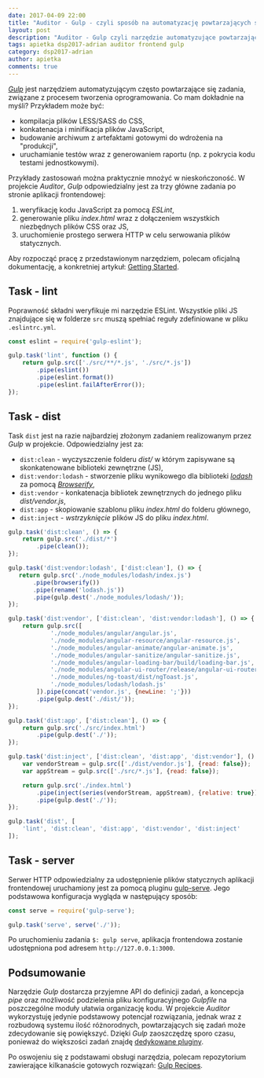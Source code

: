 ```yaml
---
date: 2017-04-09 22:00
title: "Auditor - Gulp - czyli sposób na automatyzację powtarzających się zadań"
layout: post
description: "Auditor - Gulp czyli narzędzie automatyzujące powtarzające się zadania związane z tworzeniem oprogramowania."
tags: apietka dsp2017-adrian auditor frontend gulp
category: dsp2017-adrian
author: apietka
comments: true
---
```


*[Gulp](http://gulpjs.com/)* jest narzędziem automatyzującym często powtarzające się zadania, związane z procesem tworzenia oprogramowania. Co mam dokładnie na myśli? Przykładem może być: 

- kompilacja plików LESS/SASS do CSS,
- konkatenacja i minifikacja plików JavaScript,
- budowanie archiwum z artefaktami gotowymi do wdrożenia na "produkcji",
- uruchamianie testów wraz z generowaniem raportu (np. z pokrycia kodu testami jednostkowymi).

Przykłady zastosowań można praktycznie mnożyć w nieskończoność. W projekcie *Auditor*, *Gulp* odpowiedzialny jest za trzy główne zadania po stronie aplikacji frontendowej:

1) weryfikację kodu JavaScript za pomocą *ESLint*,
2) generowanie pliku *index.html* wraz z dołączeniem wszystkich niezbędnych plików CSS oraz JS,
3) uruchomienie prostego serwera HTTP w celu serwowania plików statycznych.

Aby rozpocząć pracę z przedstawionym narzędziem, polecam oficjalną dokumentację, a konkretniej artykuł: [Getting Started](https://github.com/gulpjs/gulp/blob/master/docs/getting-started.md).

## Task - lint

Poprawność składni weryfikuje mi narzędzie ESLint. Wszystkie pliki JS znajdujące się w folderze ```src``` muszą spełniać reguły zdefiniowane w pliku ```.eslintrc.yml```.

~~~js
const eslint = require('gulp-eslint');

gulp.task('lint', function () {
    return gulp.src(['./src/**/*.js', './src/*.js'])
        .pipe(eslint())
        .pipe(eslint.format())
        .pipe(eslint.failAfterError());
});
~~~~

## Task - dist

Task ```dist``` jest na razie najbardziej złożonym zadaniem realizowanym przez *Gulp* w projekcie. Odpowiedzialny jest za:

- ```dist:clean``` - wyczyszczenie folderu *dist/* w którym zapisywane są skonkatenowane biblioteki zewnętrzne (JS),
- ```dist:vendor:lodash``` - stworzenie pliku wynikowego dla biblioteki *[lodash](https://lodash.com/)* za pomocą *[Browserify](http://browserify.org/)*,
- ```dist:vendor``` - konkatenacja bibliotek zewnętrznych do jednego pliku *dist/vendor.js*,
- ```dist:app``` - skopiowanie szablonu pliku *index.html* do folderu głównego,
- ```dist:inject``` - *wstrzyknięcie* plików JS do pliku *index.html*.

~~~js
gulp.task('dist:clean', () => {
    return gulp.src('./dist/*')
        .pipe(clean());
});

gulp.task('dist:vendor:lodash', ['dist:clean'], () => {
   return gulp.src('./node_modules/lodash/index.js')
       .pipe(browserify())
       .pipe(rename('lodash.js'))
       .pipe(gulp.dest('./node_modules/lodash/'));
});

gulp.task('dist:vendor', ['dist:clean', 'dist:vendor:lodash'], () => {
    return gulp.src([
            './node_modules/angular/angular.js',
            './node_modules/angular-resource/angular-resource.js',
            './node_modules/angular-animate/angular-animate.js',
            './node_modules/angular-sanitize/angular-sanitize.js',
            './node_modules/angular-loading-bar/build/loading-bar.js',
            './node_modules/angular-ui-router/release/angular-ui-router.js',
            './node_modules/ng-toast/dist/ngToast.js',
            './node_modules/lodash/lodash.js'
        ]).pipe(concat('vendor.js', {newLine: ';'}))
        .pipe(gulp.dest('./dist/'));
});

gulp.task('dist:app', ['dist:clean'], () => {
    return gulp.src('./src/index.html')
        .pipe(gulp.dest('./'));
});

gulp.task('dist:inject', ['dist:clean', 'dist:app', 'dist:vendor'], () => {
    var vendorStream = gulp.src(['./dist/vendor.js'], {read: false});
    var appStream = gulp.src(['./src/*.js'], {read: false});

    return gulp.src('./index.html')
        .pipe(inject(series(vendorStream, appStream), {relative: true}))
        .pipe(gulp.dest('./'));
});

gulp.task('dist', [
    'lint', 'dist:clean', 'dist:app', 'dist:vendor', 'dist:inject'
]);
~~~

## Task - server

Serwer HTTP odpowiedzialny za udostępnienie plików statycznych aplikacji frontendowej uruchamiony jest za pomocą pluginu [gulp-serve](https://www.npmjs.com/package/gulp-serve). Jego podstawowa konfiguracja wygląda w następujący sposób:

~~~js
const serve = require('gulp-serve');

gulp.task('serve', serve('./'));
~~~~

Po uruchomieniu zadania ```$: gulp serve```, aplikacja frontendowa zostanie udostępniona pod adresem ```http://127.0.0.1:3000```.

## Podsumowanie

Narzędzie *Gulp* dostarcza przyjemne API do definicji zadań, a koncepcja *pipe* oraz możliwość podzielenia pliku konfiguracyjnego *Gulpfile* na poszczególne moduły ułatwia organizację kodu. W projekcie *Auditor* wykorzystuję jedynie podstawowy potencjał rozwiązania, jednak wraz z rozbudową systemu ilość różnorodnych, powtarzających się zadań może zdecydowanie się powiększyć. Dzięki *Gulp* zaoszczędzę sporo czasu, ponieważ do większości zadań znajdę [dedykowane pluginy](http://gulpjs.com/plugins/).

Po oswojeniu się z podstawami obsługi narzędzia, polecam repozytorium zawierające kilkanaście gotowych rozwiązań: [Gulp Recipes](https://github.com/gulpjs/gulp/tree/master/docs/recipes).

